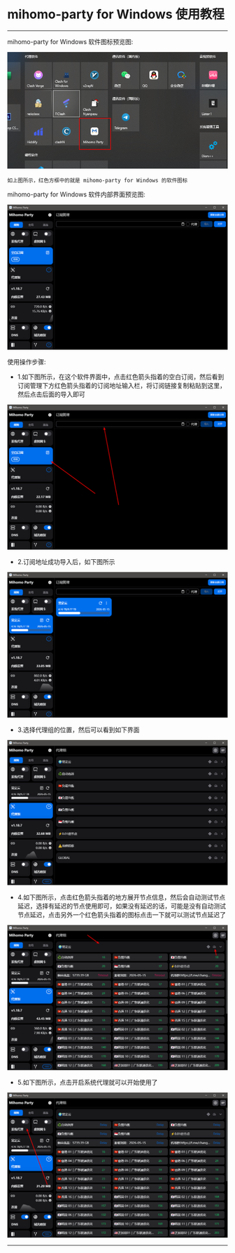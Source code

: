 # mihomo-party for Windows 使用教程

----------------------

mihomo-party for Windows 软件图标预览图:

![image](/picture/中文版机场帮助文档/117.png)

    如上图所示，红色方框中的就是 mihomo-party for Windows 的软件图标

mihomo-party for Windows 软件内部界面预览图:

![image](/picture/中文版机场帮助文档/118.png)

使用操作步骤:

- 1.如下图所示，在这个软件界面中，点击红色箭头指着的空白订阅，然后看到订阅管理下方红色箭头指着的订阅地址输入栏，将订阅链接复制粘贴到这里，然后点击后面的导入即可

![image](/picture/中文版机场帮助文档/119.png)

- 2.订阅地址成功导入后，如下图所示

![image](/picture/中文版机场帮助文档/120.png)

- 3.选择代理组的位置，然后可以看到如下界面

![image](/picture/中文版机场帮助文档/121.png)

- 4.如下图所示，点击红色箭头指着的地方展开节点信息，然后会自动测试节点延迟，选择有延迟的节点使用即可，如果没有延迟的话，可能是没有自动测试节点延迟，点击另外一个红色箭头指着的图标点击一下就可以测试节点延迟了

![image](/picture/中文版机场帮助文档/122.png)

- 5.如下图所示，点击开启系统代理就可以开始使用了

![image](/picture/中文版机场帮助文档/123.png)

----------------------